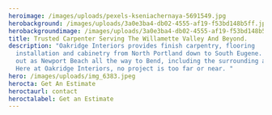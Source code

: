```yaml
---
heroimage: /images/uploads/pexels-kseniachernaya-5691549.jpg
herobackground: /images/uploads/3a0e3ba4-db02-4555-af19-f53bd148b5ff.jpg
herobackgroundimage: /images/uploads/3a0e3ba4-db02-4555-af19-f53bd148b5ff.jpg
title: Trusted Carpenter Serving The Willamette Valley And Beyond.
description: "Oakridge Interiors provides finish carpentry, flooring
  installation and cabinetry from North Portland down to South Eugene. As far
  out as Newport Beach all the way to Bend, including the surrounding areas.
  Here at Oakridge Interiors, no project is too far or near. "
hero: /images/uploads/img_6383.jpeg
herocta: Get An Estimate
heroctaurl: contact
heroctalabel: Get an Estimate
---
```

